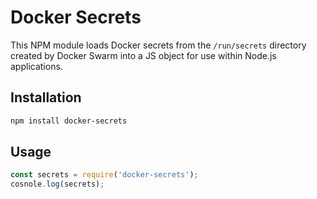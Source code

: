 # Docker Secrets
This NPM module loads Docker secrets from the `/run/secrets` directory created by Docker Swarm into a JS object for use within Node.js applications.

## Installation
```bash
npm install docker-secrets
```

## Usage
```javascript
const secrets = require('docker-secrets');
cosnole.log(secrets);
```
